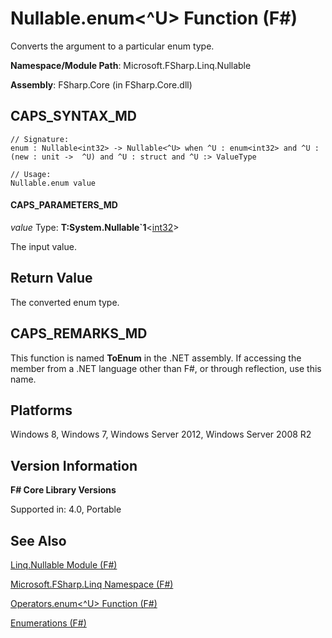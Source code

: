 # Nullable.enum<^U> Function (F#)

Converts the argument to a particular enum type.

**Namespace/Module Path**: Microsoft.FSharp.Linq.Nullable

**Assembly**: FSharp.Core (in FSharp.Core.dll)


## CAPS_SYNTAX_MD

```
// Signature:
enum : Nullable<int32> -> Nullable<^U> when ^U : enum<int32> and ^U : (new : unit ->  ^U) and ^U : struct and ^U :> ValueType

// Usage:
Nullable.enum value
```

#### CAPS_PARAMETERS_MD
*value*
Type: **T:System.Nullable&#96;1**&lt;[int32](http://msdn.microsoft.com/en-us/library/6ab0ea34-03db-4874-a265-bef9c64f8eff)&gt;


The input value.




## Return Value
The converted enum type.


## CAPS_REMARKS_MD
This function is named **ToEnum** in the .NET assembly. If accessing the member from a .NET language other than F#, or through reflection, use this name.


## Platforms
Windows 8, Windows 7, Windows Server 2012, Windows Server 2008 R2


## Version Information
**F# Core Library Versions**

Supported in: 4.0, Portable




## See Also
[Linq.Nullable Module &#40;F&#35;&#41;](Linq.Nullable+Module+%28F%23%29.md)

[Microsoft.FSharp.Linq Namespace &#40;F&#35;&#41;](Microsoft.FSharp.Linq+Namespace+%28F%23%29.md)

[Operators.enum&#60;^U&#62; Function &#40;F&#35;&#41;](Operators.enumL%5EUR+Function+%28F%23%29.md)

[Enumerations (F#)](http://msdn.microsoft.com/en-us/library/74192be5-bb8d-499d-b540-283cecd999cd)

